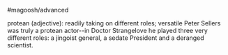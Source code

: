 #magoosh/advanced

protean (adjective): readily taking on different roles; versatile 
Peter Sellers was truly a protean actor--in Doctor Strangelove he played three very different roles: a 
jingoist general, a sedate President and a deranged scientist. 
